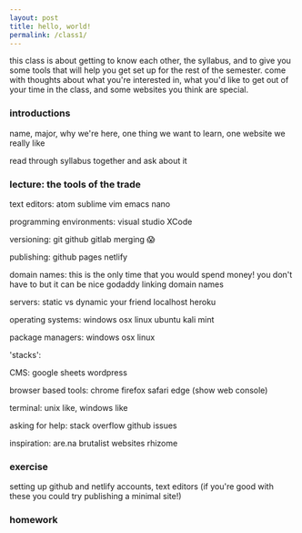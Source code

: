 ```yaml
---
layout: post
title: hello, world!
permalink: /class1/
---
```


this class is about getting to know each other, the syllabus, and to give you some tools that will help you get set up for the rest of the semester. come with thoughts about what you're interested in, what you'd like to get out of your time in the class, and some websites you think are special. 

### introductions
name, major, why we're here, one thing we want to learn, one website we really like

read through syllabus together and ask about it


### lecture: the tools of the trade

text editors:
atom sublime vim emacs nano

programming environments:
visual studio
XCode

versioning:
git
github gitlab
merging 😱

publishing:
github pages
netlify

domain names:
this is the only time that you would spend money! you don't have to but it can be nice
godaddy
linking domain names

servers:
static vs dynamic
your friend localhost
heroku

operating systems:
windows
osx
linux ubuntu kali mint

package managers:
windows
osx
linux

'stacks':

CMS:
google sheets
wordpress

browser based tools:
chrome firefox safari edge (show web console)

terminal:
unix like, windows like

asking for help:
stack overflow
github issues

inspiration:
are.na brutalist websites
rhizome

### exercise
setting up github and netlify accounts, text editors (if you're good with these you could try publishing a minimal site!)

### homework
